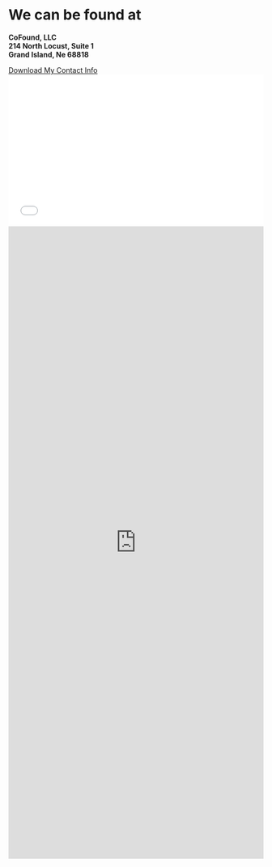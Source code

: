 # We can be found at

**CoFound, LLC**  
**214 North Locust, Suite 1**  
**Grand Island, Ne 68818**

<a href="_media/vcard.vcf" download>
Download My Contact Info 
</a>

<iframe width="100%" height="300" style="border:none;" src="map.html" /></iframe>

<iframe width="100%" height="1250" style="border:none;" src="https://forms.monday.com/forms/embed/7d8472097f76ef12a89f41d2e577c3bf " /></iframe>
